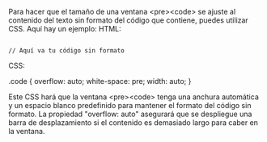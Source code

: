 
Para hacer que el tamaño de una ventana &lt;pre&gt;&lt;code&gt; se ajuste al contenido del texto sin formato del código que contiene, puedes utilizar CSS. Aquí hay un ejemplo:
HTML:

<pre><code class="code">
// Aquí va tu código sin formato
</code></pre>

CSS:

.code {
  overflow: auto;
  white-space: pre;
  width: auto;
}

Este CSS hará que la ventana &lt;pre&gt;&lt;code&gt; tenga una anchura automática y un espacio blanco predefinido para mantener el formato del código sin formato. La propiedad "overflow: auto" asegurará que se despliegue una barra de desplazamiento si el contenido es demasiado largo para caber en la ventana.